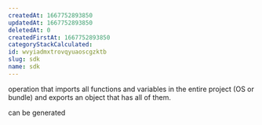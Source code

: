 ```yaml
---
createdAt: 1667752893850
updatedAt: 1667752893850
deletedAt: 0
createdFirstAt: 1667752893850
categoryStackCalculated: 
id: wvyiadmxtrovqyuaoscgzktb
slug: sdk
name: sdk
---
```


operation that imports all functions and variables in the entire project (OS or bundle) and exports an object that has all of them.

can be generated
